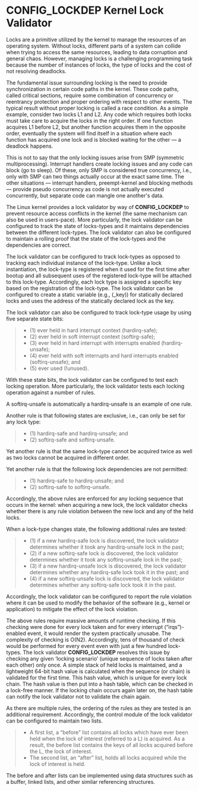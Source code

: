 # CONFIG_LOCKDEP Kernel Lock Validator

Locks are a primitive utilized by the kernel to manage the resources of an operating system. Without locks, different parts of a system can collide when trying to access the same resources, leading to data corruption and general chaos. However, managing locks is a challenging programming task because the number of instances of locks, the type of locks and the cost of not resolving deadlocks.

The fundamental issue surrounding locking is the need to provide synchronization in certain code paths in the kernel. These code paths, called critical sections, require some combination of concurrency or reentrancy protection and proper ordering with respect to other events. The typical result without proper locking is called a race condition. As a simple example, consider two locks L1 and L2. Any code which requires both locks must take care to acquire the locks in the right order. If one function acquires L1 before L2, but another function acquires them in the opposite order, eventually the system will find itself in a situation where each function has acquired one lock and is blocked waiting for the other — a deadlock happens.

This is not to say that the only locking issues arise from SMP (symmetric multiprocessing). Interrupt handlers create locking issues and any code can block (go to sleep). Of these, only SMP is considered true concurrency, i.e., only with SMP can two things actually occur at the exact same time. The other situations — interrupt handlers, preempt-kernel and blocking methods — provide pseudo concurrency as code is not actually executed concurrently, but separate code can mangle one another's data.

The Linux kernel provides a lock validator by way of **CONFIG_LOCKDEP** to prevent resource access conflicts in the kernel (the same mechanism can also be used in users-pace). More particularly, the lock validator can be configured to track the state of locks-types and it maintains dependencies between the different lock-types. The lock validator can also be configured to maintain a rolling proof that the state of the lock-types and the dependencies are correct.

The lock validator can be configured to track lock-types as opposed to tracking each individual instance of the lock-type. Unlike a lock instantiation, the lock-type is registered when it used for the first time after bootup and all subsequent uses of the registered lock-type will be attached to this lock-type. Accordingly, each lock type is assigned a specific key based on the registration of the lock-type. The lock validator can be configured to create a static variable (e.g., (_key)) for statically declared locks and uses the address of the statically declared lock as the key.

The lock validator can also be configured to track lock-type usage by using five separate state bits: 

>* (1) ever held in hard interrupt context (hardirq-safe); 
>* (2) ever held in soft interrupt context (softirg-safe); 
>* (3) ever held in hard interrupt with interrupts enabled (hardirq-unsafe); 
>* (4) ever held with soft interrupts and hard interrupts enabled (softirq-unsafe); and 
>* (5) ever used (!unused). 

With these state bits, the lock validator can be configured to test each locking operation. More particularly, the lock validator tests each locking operation against a number of rules. 

A softirq-unsafe is automatically a hardirq-unsafe is an example of one rule. 

Another rule is that following states are exclusive, i.e., can only be set for any lock type: 

>* (1) hardirq-safe and hardirq-unsafe; and 
>* (2) softirq-safe and softirq-unsafe. 

Yet another rule is that the same lock-type cannot be acquired twice as well as two locks cannot be acquired in different order. 

Yet another rule is that the following lock dependencies are not permitted: 

>* (1) hardirq-safe to hardirq-unsafe; and 
>* (2) softirq-safe to softirq-unsafe. 

Accordingly, the above rules are enforced for any locking sequence that occurs in the kernel: when acquiring a new lock, the lock validator checks whether there is any rule violation between the new lock and any of the held locks.

When a lock-type changes state, the following additional rules are tested: 

>* (1) if a new hardirq-safe lock is discovered, the lock validator determines whether it took any hardirq-unsafe lock in the past; 
>* (2) if a new softirq-safe lock is discovered, the lock validator determines whether it took any softirq-unsafe lock in the past; 
>* (3) if a new hardirq-unsafe lock is discovered, the lock validator determines whether any hardirq-safe lock took it in the past; and 
>* (4) if a new softirq-unsafe lock is discovered, the lock validator determines whether any softirq-safe lock took it in the past. 

Accordingly, the lock validator can be configured to report the rule violation where it can be used to modify the behavior of the software (e.g., kernel or application) to mitigate the effect of the lock violation.

The above rules require massive amounts of runtime checking. If this checking were done for every lock taken and for every interrupt (“irqs”)-enabled event, it would render the system practically unusabe. The complexity of checking is O(N2). Accordingly, tens of thousand of check would be performed for every event even with just a few hundred lock-types. The lock validator **CONFIG_LOCKDEP** resolves this issue by checking any given ‘locking scenario’ (unique sequence of locks taken after each other) only once. A simple stack of held locks is maintained, and a lightweight 64-bit hash value is calculated when the sequence (or chain) is validated for the first time. This hash value, which is unique for every lock chain. The hash value is then put into a hash table, which can be checked in a lock-free manner. If the locking chain occurs again later on, the hash table can notify the lock validator not to validate the chain again.

As there are multiple rules, the ordering of the rules as they are tested is an additional requirement. Accordingly, the control module of the lock validator can be configured to maintain two lists. 

>* A first list, a “before” list contains all locks which have ever been held when the lock of interest (referred to a L) is acquired. As a result, the before list contains the keys of all locks acquired before the L, the lock of interest. 
>* The second list, an “after” list, holds all locks acquired while the lock of interest is held. 

The before and after lists can be implemented using data structures such as a buffer, linked lists, and other similar referencing structures.